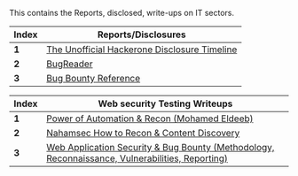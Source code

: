 This contains the Reports, disclosed, write-ups on IT sectors.

Index | Reports/Disclosures 
--- | ---
**1** | [The Unofficial Hackerone Disclosure Timeline](http://h1.nobbd.de/)
**2** | [BugReader](https://bugreader.com/)
**3** | [Bug Bounty Reference](https://github.com/ngalongc/bug-bounty)

Index | Web security Testing Writeups
--- | ---
**1** | [Power of Automation & Recon (Mohamed Eldeeb)]( KL5kvTusBGW2os) 
**2** | [Nahamsec How to Recon & Content Discovery](https://www.hackerone.com/blog/) 
**3** | [Web Application Security & Bug Bounty (Methodology, Reconnaissance, Vulnerabilities, Reporting)](https://blog.usejournal.com/web-application-security-bug-bounty-methodology-reconnaissance-vulnerabilities-reporting-635073cddcf2)



